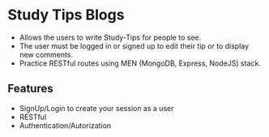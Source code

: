 # Study Tips Blogs 
* Allows the users to write Study-Tips for people to see.
* The user must be logged in or signed up to edit their tip or to   display new comments.
* Practice RESTful routes using MEN (MongoDB, Express, NodeJS) stack.

## Features
* SignUp/Login to create your session as a user
* RESTful
* Authentication/Autorization
